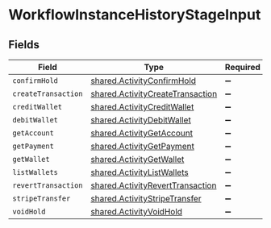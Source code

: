 # WorkflowInstanceHistoryStageInput


## Fields

| Field                                                                                       | Type                                                                                        | Required                                                                                    | Description                                                                                 |
| ------------------------------------------------------------------------------------------- | ------------------------------------------------------------------------------------------- | ------------------------------------------------------------------------------------------- | ------------------------------------------------------------------------------------------- |
| `confirmHold`                                                                               | [shared.ActivityConfirmHold](../../../sdk/models/shared/activityconfirmhold.md)             | :heavy_minus_sign:                                                                          | N/A                                                                                         |
| `createTransaction`                                                                         | [shared.ActivityCreateTransaction](../../../sdk/models/shared/activitycreatetransaction.md) | :heavy_minus_sign:                                                                          | N/A                                                                                         |
| `creditWallet`                                                                              | [shared.ActivityCreditWallet](../../../sdk/models/shared/activitycreditwallet.md)           | :heavy_minus_sign:                                                                          | N/A                                                                                         |
| `debitWallet`                                                                               | [shared.ActivityDebitWallet](../../../sdk/models/shared/activitydebitwallet.md)             | :heavy_minus_sign:                                                                          | N/A                                                                                         |
| `getAccount`                                                                                | [shared.ActivityGetAccount](../../../sdk/models/shared/activitygetaccount.md)               | :heavy_minus_sign:                                                                          | N/A                                                                                         |
| `getPayment`                                                                                | [shared.ActivityGetPayment](../../../sdk/models/shared/activitygetpayment.md)               | :heavy_minus_sign:                                                                          | N/A                                                                                         |
| `getWallet`                                                                                 | [shared.ActivityGetWallet](../../../sdk/models/shared/activitygetwallet.md)                 | :heavy_minus_sign:                                                                          | N/A                                                                                         |
| `listWallets`                                                                               | [shared.ActivityListWallets](../../../sdk/models/shared/activitylistwallets.md)             | :heavy_minus_sign:                                                                          | N/A                                                                                         |
| `revertTransaction`                                                                         | [shared.ActivityRevertTransaction](../../../sdk/models/shared/activityreverttransaction.md) | :heavy_minus_sign:                                                                          | N/A                                                                                         |
| `stripeTransfer`                                                                            | [shared.ActivityStripeTransfer](../../../sdk/models/shared/activitystripetransfer.md)       | :heavy_minus_sign:                                                                          | N/A                                                                                         |
| `voidHold`                                                                                  | [shared.ActivityVoidHold](../../../sdk/models/shared/activityvoidhold.md)                   | :heavy_minus_sign:                                                                          | N/A                                                                                         |